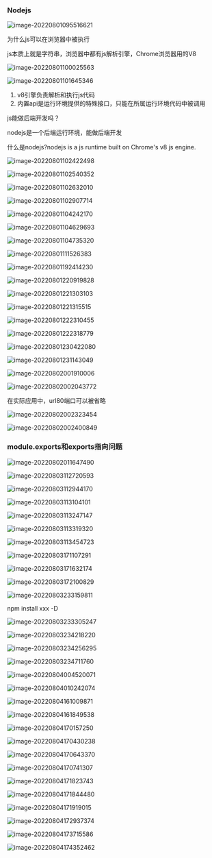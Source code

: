 ### Nodejs

![image-20220801095516621](photo/image-20220801095516621.png)

为什么js可以在浏览器中被执行

js本质上就是字符串，浏览器中都有js解析引擎，Chrome浏览器用的V8

![image-20220801100025563](photo/image-20220801100025563.png)

![image-20220801101645346](photo/image-20220801101645346.png)

1. v8引擎负责解析和执行js代码
2. 内置api是运行环境提供的特殊接口，只能在所属运行环境代码中被调用

js能做后端开发吗？

nodejs是一个后端运行环境，能做后端开发

什么是nodejs?nodejs is a js runtime built on Chrome's v8 js engine.

![image-20220801102422498](photo/image-20220801102422498.png)

![image-20220801102540352](photo/image-20220801102540352.png)

![image-20220801102632010](photo/image-20220801102632010.png)

![image-20220801102907714](photo/image-20220801102907714.png)

![image-20220801104242170](photo/image-20220801104242170.png)

![image-20220801104629693](photo/image-20220801104629693.png)

![image-20220801104735320](photo/image-20220801104735320.png)

![image-20220801111526383](photo/image-20220801111526383.png)

![image-20220801192414230](photo/image-20220801192414230.png)

![image-20220801220919828](photo/image-20220801220919828.png)

![image-20220801221303103](photo/image-20220801221303103.png)

![image-20220801221315515](photo/image-20220801221315515.png)

![image-20220801222310455](photo/image-20220801222310455.png)

![image-20220801222318779](photo/image-20220801222318779.png)

 ![image-20220801230422080](photo/image-20220801230422080.png)

![image-20220801231143049](photo/image-20220801231143049.png)

![image-20220802001910006](photo/image-20220802001910006.png)

![image-20220802002043772](photo/image-20220802002043772.png)

在实际应用中，url80端口可以被省略

![image-20220802002323454](photo/image-20220802002323454.png)

![image-20220802002400849](photo/image-20220802002400849.png)

### module.exports和exports指向问题

![image-20220802011647490](photo/image-20220802011647490.png)

![image-20220803112720593](photo/image-20220803112720593.png)

![image-20220803112944170](photo/image-20220803112944170.png)

![image-20220803113104101](photo/image-20220803113104101.png)

![image-20220803113247147](photo/image-20220803113247147.png)

![image-20220803113319320](photo/image-20220803113319320.png)

![image-20220803113454723](photo/image-20220803113454723.png)

![image-20220803171107291](photo/image-20220803171107291.png)

![image-20220803171632174](photo/image-20220803171632174.png)

![image-20220803172100829](photo/image-20220803172100829.png)

![image-20220803233159811](photo/image-20220803233159811.png)

npm install xxx -D

![image-20220803233305247](photo/image-20220803233305247.png)

![image-20220803234218220](photo/image-20220803234218220.png)

![image-20220803234256295](photo/image-20220803234256295.png)

![image-20220803234711760](photo/image-20220803234711760.png)

![image-20220804004520071](photo/image-20220804004520071.png)

![image-20220804010242074](photo/image-20220804010242074.png)

![image-20220804161009871](photo/image-20220804161009871.png)

![image-20220804161849538](photo/image-20220804161849538.png)

![image-20220804170157250](photo/image-20220804170157250.png)

![image-20220804170430238](photo/image-20220804170430238.png)

![image-20220804170643370](photo/image-20220804170643370.png)

![image-20220804170741307](photo/image-20220804170741307.png)

![image-20220804171823743](photo/image-20220804171823743.png)

![image-20220804171844480](photo/image-20220804171844480.png)

![image-20220804171919015](photo/image-20220804171919015.png)

![image-20220804172937374](photo/image-20220804172937374.png)

![image-20220804173715586](photo/image-20220804173715586.png)

![image-20220804174352462](photo/image-20220804174352462.png)
